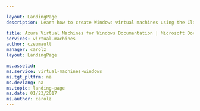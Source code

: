 ```yaml
---

layout: LandingPage
description: Learn how to create Windows virtual machines using the Classic deployment.

title: Azure Virtual Machines for Windows Documentation | Microsoft Docs
services: virtual-machines
author: czeumault
manager: carolz
layout: LandingPage

ms.assetid:
ms.service: virtual-machines-windows
ms.tgt_pltfrm: na
ms.devlang: na
ms.topic: landing-page
ms.date: 01/23/2017
ms.author: carolz
---
```


